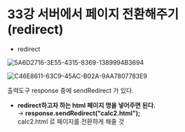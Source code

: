 
# 33강 서버에서 페이지 전환해주기(redirect)

- redirect

![5A6D2716-3E55-4315-8369-1389994B3694](https://user-images.githubusercontent.com/89206108/165115931-4b6ad669-d80f-4153-b37d-96e60646eabf.png)

![C46E8611-63C9-45AC-B02A-9AA7807783E9](https://user-images.githubusercontent.com/89206108/165115952-8b4a5f5d-90f2-45b8-9c16-d460b59bcc61.png)


출력도구 response 중에 sendRedirect 가 있다.

- **redirect하고자 하는 html 페이지 명을 넣어주면 된다.**  
→ **response.sendRedirect("calc2.html");**  
calc2.html 로 페이지를 전환하게 해줄 것
